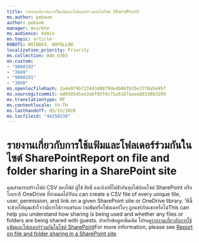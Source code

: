 ```yaml
---
title: รายงานเกี่ยวกับการใช้แฟ้มและโฟลเดอร์ร่วมกันในไซต์ SharePoint
ms.author: pebaum
author: pebaum
manager: mnirkhe
ms.audience: Admin
ms.topic: article
ROBOTS: NOINDEX, NOFOLLOW
localization_priority: Priority
ms.collection: Adm_O365
ms.custom:
- "9000192"
- "3049"
- "9000191"
- "3050"
ms.openlocfilehash: 2a4e9f9b723443d0879dedb06fb35e17f0a5e95f
ms.sourcegitcommit: ed65b545ea3abf05fdc71a5167aaaab033063209
ms.translationtype: MT
ms.contentlocale: th-TH
ms.lasthandoff: 05/15/2020
ms.locfileid: "44250238"
---
```

# <a name="report-on-file-and-folder-sharing-in-a-sharepoint-site"></a><span data-ttu-id="23b71-102">รายงานเกี่ยวกับการใช้แฟ้มและโฟลเดอร์ร่วมกันในไซต์ SharePoint</span><span class="sxs-lookup"><span data-stu-id="23b71-102">Report on file and folder sharing in a SharePoint site</span></span>

<span data-ttu-id="23b71-103">คุณสามารถสร้างไฟล์ CSV ของไฟล์ ผู้ใช้ สิทธิ์ และลิงก์ที่ไม่ซ้ํากันทุกไฟล์บนไซต์ SharePoint หรือไลบรารี OneDrive ที่กําหนดได้</span><span class="sxs-lookup"><span data-stu-id="23b71-103">You can create a CSV file of every unique file, user, permission, and link on a given SharePoint site or OneDrive library.</span></span> <span data-ttu-id="23b71-104">วิธีนี้จะช่วยให้คุณเข้าใจว่ามีการใช้การแชร์และว่าแฟ้มหรือโฟลเดอร์ใดๆ ถูกแชร์กับแขกหรือไม่</span><span class="sxs-lookup"><span data-stu-id="23b71-104">This can help you understand how sharing is being used and whether any files or folders are being shared with guests.</span></span> <span data-ttu-id="23b71-105">สําหรับข้อมูลเพิ่มเติม โปรดดู[รายงานเกี่ยวกับการใช้แฟ้มและโฟลเดอร์ร่วมกันในไซต์ SharePoint](https://docs.microsoft.com/sharepoint/sharing-reports)</span><span class="sxs-lookup"><span data-stu-id="23b71-105">For more information, please see [Report on file and folder sharing in a SharePoint site](https://docs.microsoft.com/sharepoint/sharing-reports).</span></span>
